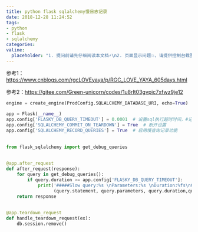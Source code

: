 ```yaml
---
title: python flask sqlalchemy慢日志记录
date: 2018-12-28 11:24:52
tags:
- python
- flask
- sqlalchemy
categories:
valine:
  placeholder: "1. 提问前请先仔细阅读本文档⚡\n2. 页面显示问题💥，请提供控制台截图📸或者您的测试网址\n3. 其他任何报错💣，请提供详细描述和截图📸，祝食用愉快💪"
---
```


参考1：https://www.cnblogs.com/rgcLOVEyaya/p/RGC_LOVE_YAYA_605days.html

参考2：https://gitee.com/Green-unicorn/codes/1u8rlt03gvpic7xfwz9je12

```python
engine = create_engine(ProdConfig.SQLALCHEMY_DATABASE_URI, echo=True)
 
app = Flask(__name__)
app.config['FLASKY_DB_QUERY_TIMEOUT'] = 0.0001  # 设置sql执行超时时间，#记录执行时间超过 0.0001秒的
app.config['SQLALCHEMY_COMMIT_ON_TEARDOWN'] = True  # 断开设置
app.config['SQLALCHEMY_RECORD_QUERIES'] = True  # 启用慢查询记录功能
 
 
from flask_sqlalchemy import get_debug_queries
 
 
@app.after_request
def after_request(response):
    for query in get_debug_queries():
        if query.duration >= app.config['FLASKY_DB_QUERY_TIMEOUT']:
            print('#####Slow query:%s \nParameters:%s \nDuration:%fs\nContext:%s\n #####' %
                  (query.statement, query.parameters, query.duration,query.context))  # 打印超时sql执行信息
    return response
 
 
@app.teardown_request
def handle_teardown_request(ex):
    db.session.remove()
```
